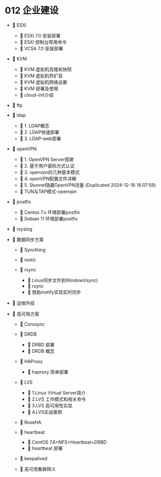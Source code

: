 # 012 企业建设

* 📑 ESXi

  * 📄 ESXi 7.0 安装部署
  * 📄 ESXi 控制台常用命令
  * 📄 VCSA 7.0 安装部署
* 📑 KVM

  * 📄 KVM 虚拟机克隆和快照
  * 📄 KVM 虚拟机热扩容
  * 📄 KVM 虚拟机网络设置
  * 📄 KVM 部署及使用
  * 📄 cloud-init介绍
* 📄 ftp
* 📑 ldap

  * 📄 1. LDAP概念
  * 📄 2. LDAP快速部署
  * 📄 3. LDAP-web部署
* 📑 openVPN

  * 📄 1. OpenVPN Server搭建
  * 📄 2. 基于用户密码方式认证
  * 📄 3. openvpn的几种基本模式
  * 📄 4. openVPN配置文件详解
  * 📄 5. Stunnel隐藏OpenVPN流量 (Duplicated 2024-12-16 16:07:59)
  * 📄 TUN与TAP模式-openvpn
* 📑 postfix

  * 📄 Centos 7.x 环境部署postfix
  * 📄 Debian 11 环境部署postfix
* 📄 rsyslog
* 📑 数据同步方案

  * 📄 Syncthing
  * 📄 restic
  * 📑 rsync

    * 📄 Linux同步文件到Window(rsync)
    * 📄 rsync
    * 📄 借助inotify实现实时同步
* 📄 运维外挂
* 📑 高可用方案

  * 📄 Corosync
  * 📑 DRDB

    * 📄 DRBD 部署
    * 📄 DRDB 概念
  * 📑 HAProxy

    * 📄 haproxy 简单部署
  * 📑 LVS

    * 📄 1.Linux Virtual Server简介
    * 📄 2.LVS 工作模式和相关命令
    * 📄 3.LVS 高可用性实现
    * 📄 4.LVS实战案例
  * 📄 RoseHA
  * 📑 heartbeat

    * 📄 CentOS 7.6+NFS+Heartbeat+DRBD
    * 📄 heartbeat 部署
  * 📄 keepalived
  * 📄 高可用集群释义

　　‍
